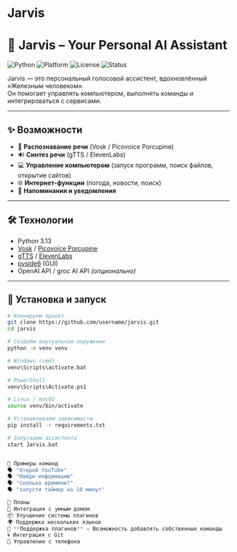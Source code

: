 # Jarvis
# 🤖 Jarvis – Your Personal AI Assistant

![Python](https://img.shields.io/badge/Python-3.10+-blue?logo=python)
![Platform](https://img.shields.io/badge/Platform-Windows%20%7C%20Linux-lightgrey)
![License](https://img.shields.io/badge/License-MIT-green)
![Status](https://img.shields.io/badge/Status-Active-brightgreen)

Jarvis — это персональный голосовой ассистент, вдохновлённый «Железным человеком».  
Он помогает управлять компьютером, выполнять команды и интегрироваться с сервисами.  

---

## ✨ Возможности
- 🎤 **Распознавание речи** (Vosk / Picovoice Porcupine)  
- 🔊 **Синтез речи** (gTTS / ElevenLabs)  
- 💻 **Управление компьютером** (запуск программ, поиск файлов, открытие сайтов)  
- 🌐 **Интернет-функции** (погода, новости, поиск)  
- 🔔 **Напоминания и уведомления**  

---

## 🛠️ Технологии
- Python 3.13  
- [Vosk](https://alphacephei.com/vosk/) / [Picovoice Porcupine](https://picovoice.ai/platform/porcupine/)
- [gTTS](https://pypi.org/project/gTTS/) / [ElevenLabs](https://elevenlabs.io/app/home)
- [pyside6](https://pypi.org/project/PySide6/) (GUI)
- OpenAI API / groc AI API *(опционально)*

---

## 🚀 Установка и запуск
```bash
# Клонируем проект
git clone https://github.com/username/jarvis.git
cd jarvis

# Создаём виртуальное окружение
python -m venv venv

# Windows (cmd)
venv\Scripts\activate.bat

# PowerShell
venv\Scripts\Activate.ps1

# Linux / macOS
source venv/bin/activate

# Устанавливаем зависимости
pip install -r requirements.txt

# Запускаем ассистента
start Jarvis.bat


📌 Примеры команд
🗣️ "Открой YouTube"
🗣️ "Найди информацию"
🗣️ "Сколько времени?"
🗣️ "запусти таймер на 10 минут"

🎯 Планы
🔗 Интеграция с умным домом
📦 Улучшение системы плагинов
🌍 Поддержка нескольких языков
🧩 **Поддержка плагинов** — Возможность добавлять собственные команды  
🌀 Интеграция с Git
📱 Управление с телефона
